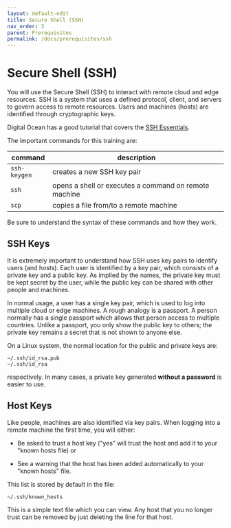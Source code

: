 ```yaml
---
layout: default-edit
title: Secure Shell (SSH)
nav_order: 3
parent: Prerequisites
permalink: /docs/prerequisites/ssh
---
```


# Secure Shell (SSH)

You will use the Secure Shell (SSH) to interact with remote cloud and
edge resources. SSH is a system that uses a defined protocol, client,
and servers to govern access to remote resources. Users and machines
(hosts) are identified through cryptographic keys.

Digital Ocean has a good tutorial that covers the [SSH
Essentials](https://www.digitalocean.com/community/tutorials/ssh-essentials-working-with-ssh-servers-clients-and-keys).

The important commands for this training are:

| command | description |
| --- | --- |
| `ssh-keygen` | creates a new SSH key pair |
| `ssh` | opens a shell or executes a command on remote machine |
| `scp` | copies a file from/to a remote machine |

Be sure to understand the syntax of these commands and how they work.

## SSH Keys

It is extremely important to understand how SSH uses key pairs to
identify users (and hosts).  Each user is identified by a key pair,
which consists of a private key and a public key. As implied by the
names, the private key must be kept secret by the user, while the
public key can be shared with other people and machines.

In normal usage, a user has a single key pair, which is used to log
into multiple cloud or edge machines. A rough analogy is a passport. A
person normally has a single passport which allows that person access
to multiple countries. Unlike a passport, you only show the public key
to others; the private key remains a secret that is not shown to
anyone else.

On a Linux system, the normal location for the public and private keys
are:

```
~/.ssh/id_rsa.pub
~/.ssh/id_rsa
```

respectively. In many cases, a private key generated **without a
password** is easier to use. 

## Host Keys

Like people, machines are also identified via key pairs. When logging
into a remote machine the first time, you will either:

 - Be asked to trust a host key ("yes" will trust the host and add it
   to your "known hosts file) or 

 - See a warning that the host has been added automatically to your
   "known hosts" file. 

This list is stored by default in the file:

```
~/.ssh/known_hosts
```

This is a simple text file which you can view. Any host that you no
longer trust can be removed by just deleting the line for that host.
